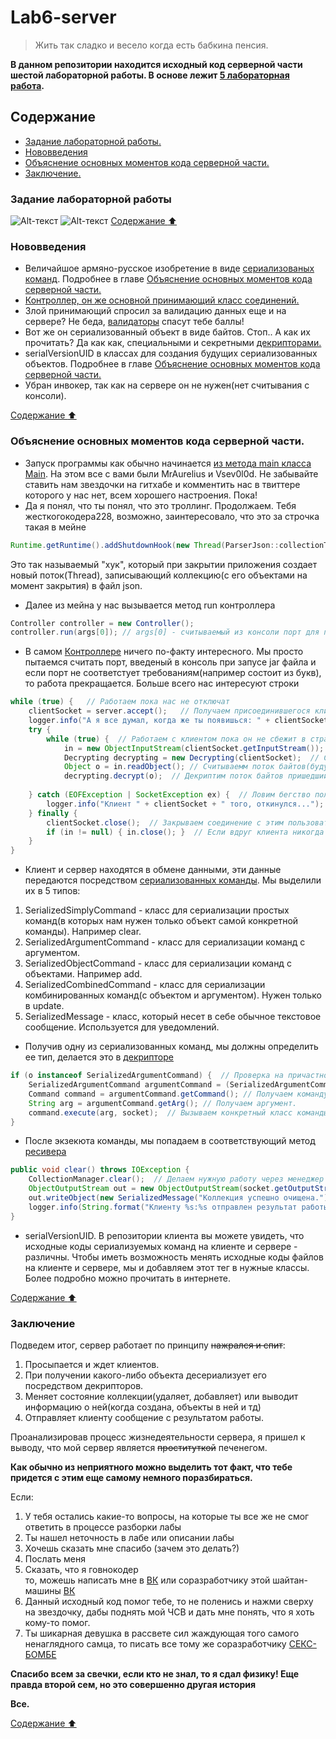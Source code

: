 # Lab6-server
> Жить так сладко и весело когда есть бабкина пенсия.
>
**В данном репозитории находится исходный код серверной части шестой лабораторной работы. В основе лежит [5 лабораторная работа](https://github.com/MrAureliuss/Lab5/).**


## Содержание <a name="Содержание"></a> 
* [Задание лабораторной работы.](#Задание)
* [Нововведения](#Нововведения)
* [Объяснение основных моментов кода серверной части.](#Пояснения)
* [Заключение.](#Заключение)

### Задание лабораторной работы <a name="Задание"></a>
![Alt-текст](https://i.imgur.com/7Cf9GwG.jpg)
![Alt-текст](https://imgur.com/NOn07t5.jpg)
[Содержание :arrow_up:](#Содержание)

### Нововведения <a name="Нововведения"></a>
+ Величайшое армяно-русское изобретение в виде [сериализованых команд](/src/Commands/SerializedCommands). Подробнее в главе [Объяснение основных моментов кода серверной части.](#Пояснения)
+ [Контроллер, он же основной принимающий класс соединений.](/src/ServerSocket/Controller.java)
+ Злой принимающий спросил за валидацию данных еще и на сервере? Не беда, [валидаторы](/src/Utils/Validator.java) спасут тебе баллы!
+ Вот же он сериализованный объект в виде байтов. Стоп.. А как их прочитать? Да как как, специальными и секретными [декрипторами.](/src/Utils/CommandHandler/Decrypting.java)
+ serialVersionUID в классах для создания будущих сериализованных объектов. Подробнее в главе [Объяснение основных моментов кода серверной части.](#Пояснения) 
+ Убран инвокер, так как на сервере он не нужен(нет считывания с консоли).

[Содержание :arrow_up:](#Содержание)

### Объяснение основных моментов кода серверной части. <a name="Пояснения"></a>

+ Запуск программы как обычно начинается [из метода main класса Main](/src/Main.java). На этом все с вами были MrAurelius и Vsev0l0d. Не забывайте ставить нам звездочки на гитхабе и комментить нас в твиттере которого у нас нет, всем хорошего настроения. Пока!
+ Да я понял, что ты понял, что это троллинг. Продолжаем. Тебя жесткогокодера228, возможно, заинтересовало, что это за строчка такая в мейне   
```Java
Runtime.getRuntime().addShutdownHook(new Thread(ParserJson::collectionToJson));

```
Это так называемый "хук", который при закрытии приложения создает новый поток(Thread), записывающий коллекцию(c его объектами на момент закрытия) в файл json.
+ Далее из мейна у нас вызывается метод run контроллера
```Java
Controller controller = new Controller();
controller.run(args[0]); // args[0] - считываемый из консоли порт для прослушивания.
```
+ В самом [Контроллере](/src/ServerSocket/Controller.java) ничего по-факту интересного. Мы просто пытаемся считать порт, введеный в консоль при запусе jar файла и если порт не соответстует требованиям(например состоит из букв), то работа прекращается.
Больше всего нас интересуют строки
```Java
while (true) {   // Работаем пока нас не отключат
    clientSocket = server.accept();   // Получаем присоединившегося клиента
    logger.info("А я все думал, когда же ты появишься: " + clientSocket);  // Сообщаем о нем.
    try { 
        while (true) {  // Работаем с клиентом пока он не сбежит в страхе
            in = new ObjectInputStream(clientSocket.getInputStream());  // Создаем входной поток объектов данного пользователя.
            Decrypting decrypting = new Decrypting(clientSocket);  // Создаем объект декриптора.
            Object o = in.readObject(); // Считываемм поток байтов(будущий сериализованый объект).
            decrypting.decrypt(o);  // Декриптим поток байтов пришедший с клиента.
        
    } catch (EOFException | SocketException ex) {  // Ловим бегство пользователя и сигнализируем это.
        logger.info("Клиент " + clientSocket + " того, откинулся...");
    } finally {
        clientSocket.close();  // Закрываем соединение с этим пользователем.
        if (in != null) { in.close(); }  // Если вдруг клиента никогда и не было, делаем проверку, чтоб не прострелить колено.
    }
}
```

+ Клиент и сервер находятся в обмене данными, эти данные передаются посредством [сериализованных команды](/src/Commands/SerializedCommands).
Мы выделили их в 5 типов:
1. SerializedSimplyCommand - класс для сериализации простых команд(в которых нам нужен только объект самой конкретной команды). Например clear.
2. SerializedArgumentCommand - класс для сериализации команд с аргументом.
3. SerializedObjectCommand - класс для сериализации команд с объектами. Например add.
4. SerializedCombinedCommand - класс для сериализации комбинированных команд(с объектом и аргументом). Нужен только в update.
5. SerializedMessage - класс, который несет в себе обычное текстовое сообщение. Используется для уведомлений.

+ Получив одну из сериализованных команд, мы должны определить ее тип, делается это в [декрипторе](/src/Utils/CommandHandler/Decrypting.java)
```Java
if (o instanceof SerializedArgumentCommand) {  // Проверка на причастность к одной из сериалованных команд.
    SerializedArgumentCommand argumentCommand = (SerializedArgumentCommand) o; // Приводим типы.
    Command command = argumentCommand.getCommand(); // Получаем команду.
    String arg = argumentCommand.getArg(); // Получаем аргумент.
    command.execute(arg, socket);  // Вызываем конкретный класс команды. Внимание! Абстрактный класс команды изменен, не поленись зайди и посмотри что там изменилось.
}
```

+ После экзекюта команды, мы попадаем в соответствующий метод [ресивера](/src/Commands/CommandReceiver.java)
```Java
public void clear() throws IOException {
    CollectionManager.clear();  // Делаем нужную работу через менеджер коллекции.
    ObjectOutputStream out = new ObjectOutputStream(socket.getOutputStream(  // Создаем выходной поток объектов для клиента. 
    out.writeObject(new SerializedMessage("Коллекция успешно очищена."));  // Шлем сообщение на клиент.
    logger.info(String.format("Клиенту %s:%s отправлен результат работы команды CLEAR", socket.getInetAddress(), socket.getPort())); // Логгируем
}
```

+ serialVersionUID. В репозитории клиента вы можете увидеть, что исходные коды сериализуемых команд на клиенте и сервере - различны. Чтобы иметь возможность менять исходные коды файлов на клиенте и сервере, мы и добавляем этот тег в нужные классы. Более подробно можно прочитать в интернете.

[Содержание :arrow_up:](#Содержание)

### Заключение <a name="Заключение"></a>
Подведем итог, сервер работает по принципу ~~нажрался и спит~~:
1. Просыпается и ждет клиентов.
2. При получении какого-либо объекта десериализует его посредством декрипторов.
3. Меняет состояние коллекции(удаляет, добавляет) или выводит информацию о ней(когда создана, объекты в ней и тд)
4. Отправляет клиенту сообщение с результатом работы.

Проанализировав процесс жизнедеятельности сервера, я пришел к выводу, что мой сервер является ~~проституткой~~ печенегом.

**Как обычно из неприятного можно выделить тот факт, что тебе придется с этим еще самому немного поразбираться.**

Если:
1. У тебя остались какие-то вопросы, на которые ты все же не смог ответить в процессе разборки лабы
2. Ты нашел неточность в лабе или описании лабы 
3. Хочешь сказать мне спасибо (зачем это делать?) 
4. Послать меня
5. Сказать, что я говнокодер  
то, можешь написать мне в [ВК](https://vk.com/eriksimohyan) или соразработчику этой шайтан-машины [ВК](https://vk.com/mind_blowing_blow_job)
6. Данный исходный код помог тебе, то не поленись и нажми сверху на звездочку, дабы поднять мой ЧСВ и дать мне понять, что я хоть кому-то помог.
7. Ты шикарная девушка в рассвете сил жаждующая того самого ненаглядного самца, то писать все тому же соразработчику [СЕКС-БОМБЕ](https://vk.com/mind_blowing_blow_job)

**Спасибо всем за свечки, если кто не знал, то я сдал физику! Еще правда второй сем, но это совершенно другая история**

**Все.**  

[Содержание :arrow_up:](#Содержание)
